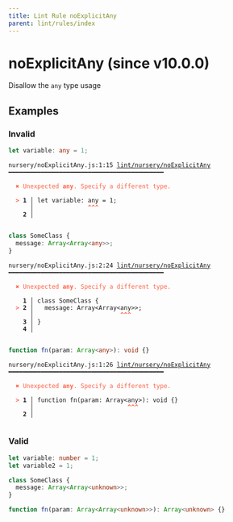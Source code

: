 ```yaml
---
title: Lint Rule noExplicitAny
parent: lint/rules/index
---
```


# noExplicitAny (since v10.0.0)

Disallow the `any` type usage

## Examples

### Invalid

```ts
let variable: any = 1;
```

<pre class="language-text"><code class="language-text">nursery/noExplicitAny.js:1:15 <a href="https://docs.rome.tools/lint/rules/noExplicitAny">lint/nursery/noExplicitAny</a> ━━━━━━━━━━━━━━━━━━━━━━━━━━━━━━━━━━━━━━━━━━━

<strong><span style="color: Tomato;">  </span></strong><strong><span style="color: Tomato;">✖</span></strong> <span style="color: Tomato;">Unexpected </span><span style="color: Tomato;"><strong>any</strong></span><span style="color: Tomato;">. Specify a different type.</span>
  
<strong><span style="color: Tomato;">  </span></strong><strong><span style="color: Tomato;">&gt;</span></strong> <strong>1 │ </strong>let variable: any = 1;
   <strong>   │ </strong>              <strong><span style="color: Tomato;">^</span></strong><strong><span style="color: Tomato;">^</span></strong><strong><span style="color: Tomato;">^</span></strong>
    <strong>2 │ </strong>
  
</code></pre>

```ts
class SomeClass {
  message: Array<Array<any>>;
}
```

<pre class="language-text"><code class="language-text">nursery/noExplicitAny.js:2:24 <a href="https://docs.rome.tools/lint/rules/noExplicitAny">lint/nursery/noExplicitAny</a> ━━━━━━━━━━━━━━━━━━━━━━━━━━━━━━━━━━━━━━━━━━━

<strong><span style="color: Tomato;">  </span></strong><strong><span style="color: Tomato;">✖</span></strong> <span style="color: Tomato;">Unexpected </span><span style="color: Tomato;"><strong>any</strong></span><span style="color: Tomato;">. Specify a different type.</span>
  
    <strong>1 │ </strong>class SomeClass {
<strong><span style="color: Tomato;">  </span></strong><strong><span style="color: Tomato;">&gt;</span></strong> <strong>2 │ </strong>  message: Array&lt;Array&lt;any&gt;&gt;;
   <strong>   │ </strong>                       <strong><span style="color: Tomato;">^</span></strong><strong><span style="color: Tomato;">^</span></strong><strong><span style="color: Tomato;">^</span></strong>
    <strong>3 │ </strong>}
    <strong>4 │ </strong>
  
</code></pre>

```ts
function fn(param: Array<any>): void {}
```

<pre class="language-text"><code class="language-text">nursery/noExplicitAny.js:1:26 <a href="https://docs.rome.tools/lint/rules/noExplicitAny">lint/nursery/noExplicitAny</a> ━━━━━━━━━━━━━━━━━━━━━━━━━━━━━━━━━━━━━━━━━━━

<strong><span style="color: Tomato;">  </span></strong><strong><span style="color: Tomato;">✖</span></strong> <span style="color: Tomato;">Unexpected </span><span style="color: Tomato;"><strong>any</strong></span><span style="color: Tomato;">. Specify a different type.</span>
  
<strong><span style="color: Tomato;">  </span></strong><strong><span style="color: Tomato;">&gt;</span></strong> <strong>1 │ </strong>function fn(param: Array&lt;any&gt;): void {}
   <strong>   │ </strong>                         <strong><span style="color: Tomato;">^</span></strong><strong><span style="color: Tomato;">^</span></strong><strong><span style="color: Tomato;">^</span></strong>
    <strong>2 │ </strong>
  
</code></pre>

### Valid

```ts
let variable: number = 1;
let variable2 = 1;
```

```ts
class SomeClass {
  message: Array<Array<unknown>>;
}
```

```ts
function fn(param: Array<Array<unknown>>): Array<unknown> {}
```

```
```

